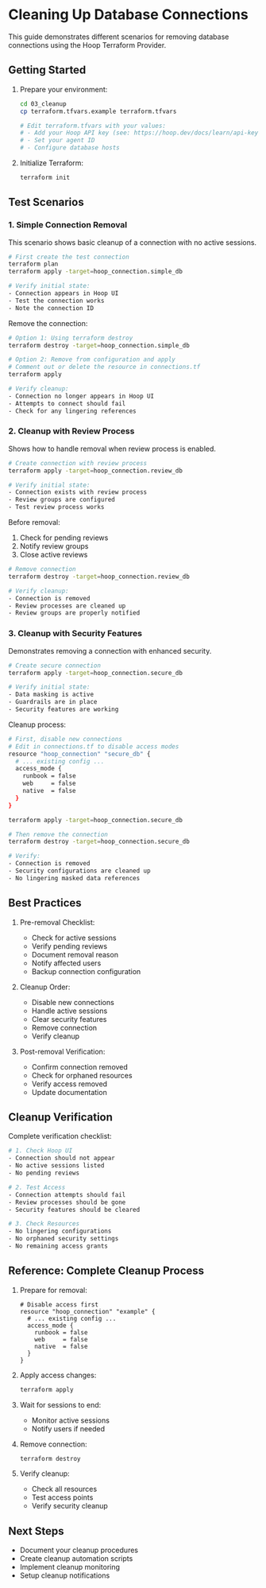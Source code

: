 # Cleaning Up Database Connections

This guide demonstrates different scenarios for removing database connections using the Hoop Terraform Provider.

## Getting Started

1. Prepare your environment:
   ```bash
   cd 03_cleanup
   cp terraform.tfvars.example terraform.tfvars

   # Edit terraform.tfvars with your values:
   # - Add your Hoop API key (see: https://hoop.dev/docs/learn/api-key-usage)
   # - Set your agent ID
   # - Configure database hosts
   ```

2. Initialize Terraform:
   ```bash
   terraform init
   ```

## Test Scenarios

### 1. Simple Connection Removal
This scenario shows basic cleanup of a connection with no active sessions.

```bash
# First create the test connection
terraform plan
terraform apply -target=hoop_connection.simple_db

# Verify initial state:
- Connection appears in Hoop UI
- Test the connection works
- Note the connection ID
```

Remove the connection:
```bash
# Option 1: Using terraform destroy
terraform destroy -target=hoop_connection.simple_db

# Option 2: Remove from configuration and apply
# Comment out or delete the resource in connections.tf
terraform apply

# Verify cleanup:
- Connection no longer appears in Hoop UI
- Attempts to connect should fail
- Check for any lingering references
```

### 2. Cleanup with Review Process
Shows how to handle removal when review process is enabled.

```bash
# Create connection with review process
terraform apply -target=hoop_connection.review_db

# Verify initial state:
- Connection exists with review process
- Review groups are configured
- Test review process works
```

Before removal:
1. Check for pending reviews
2. Notify review groups
3. Close active reviews

```bash
# Remove connection
terraform destroy -target=hoop_connection.review_db

# Verify cleanup:
- Connection is removed
- Review processes are cleaned up
- Review groups are properly notified
```

### 3. Cleanup with Security Features
Demonstrates removing a connection with enhanced security.

```bash
# Create secure connection
terraform apply -target=hoop_connection.secure_db

# Verify initial state:
- Data masking is active
- Guardrails are in place
- Security features are working
```

Cleanup process:
```bash
# First, disable new connections
# Edit in connections.tf to disable access modes
resource "hoop_connection" "secure_db" {
  # ... existing config ...
  access_mode {
    runbook = false
    web     = false
    native  = false
  }
}

terraform apply -target=hoop_connection.secure_db

# Then remove the connection
terraform destroy -target=hoop_connection.secure_db

# Verify:
- Connection is removed
- Security configurations are cleaned up
- No lingering masked data references
```

## Best Practices

1. Pre-removal Checklist:
   - Check for active sessions
   - Verify pending reviews
   - Document removal reason
   - Notify affected users
   - Backup connection configuration

2. Cleanup Order:
   - Disable new connections
   - Handle active sessions
   - Clear security features
   - Remove connection
   - Verify cleanup

3. Post-removal Verification:
   - Confirm connection removed
   - Check for orphaned resources
   - Verify access removed
   - Update documentation

## Cleanup Verification

Complete verification checklist:
```bash
# 1. Check Hoop UI
- Connection should not appear
- No active sessions listed
- No pending reviews

# 2. Test Access
- Connection attempts should fail
- Review processes should be gone
- Security features should be cleared

# 3. Check Resources
- No lingering configurations
- No orphaned security settings
- No remaining access grants
```

## Reference: Complete Cleanup Process

1. Prepare for removal:
   ```hcl
   # Disable access first
   resource "hoop_connection" "example" {
     # ... existing config ...
     access_mode {
       runbook = false
       web     = false
       native  = false
     }
   }
   ```

2. Apply access changes:
   ```bash
   terraform apply
   ```

3. Wait for sessions to end:
   - Monitor active sessions
   - Notify users if needed

4. Remove connection:
   ```bash
   terraform destroy
   ```

5. Verify cleanup:
   - Check all resources
   - Test access points
   - Verify security cleanup

## Next Steps

- Document your cleanup procedures
- Create cleanup automation scripts
- Implement cleanup monitoring
- Setup cleanup notifications
